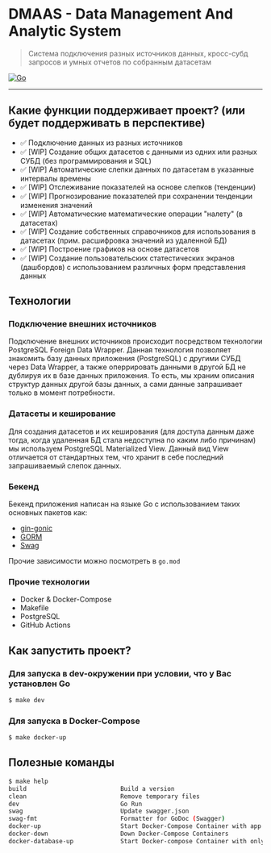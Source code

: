 # DMAAS - Data Management And Analytic System
> Система подключения разных источников данных, кросс-субд запросов и умных отчетов по собранным датасетам

[![Go](https://github.com/Mubiridziri/dmaas/actions/workflows/go.yml/badge.svg)](https://github.com/Mubiridziri/dmaas/actions/workflows/go.yml)
____

## Какие функции поддерживает проект? (или будет поддерживать в перспективе)

 - ✅ Подключение данных из разных источников
 - ✅ [WIP] Создание общих датасетов с данными из одних или разных СУБД (без программирования и SQL)
 - ✅ [WIP] Автоматические слепки данных по датасетам в указанные интервалы времены
 - ✅ [WIP] Отслеживание показателей на основе слепков (тенденции)
 - ✅ [WIP] Прогнозирование показателей при сохранении тенденции изменения значений 
 - ✅ [WIP] Автоматические математические операции "налету" (в датасетах)
 - ✅ [WIP] Создание собственных справочников для использования в датасетах (прим. расшифровка значений из удаленной БД)
 - ✅ [WIP] Построение графиков на основе датасетов
 - ✅ [WIP] Создание пользовательских статестических экранов (дашбордов) с использованием различных форм представления данных

## Технологии

### Подключение внешних источников 

Подключение внешних источников происходит посредством технологии PostgreSQL Foreign Data Wrapper. Данная технология 
позволяет знакомить базу данных приложения (PostgreSQL) с другими СУБД через Data Wrapper, а также оперрировать
данными в другой БД не дублируя их в базе данных приложения. То есть, мы храним описания структур данных другой базы данных, а
сами данные запрашивает только в момент потребности. 

### Датасеты и кеширование

Для создания датасетов и их кеширования (для доступа данным даже тогда, когда удаленная БД стала недоступна по каким либо причинам)
мы используем PostgreSQL Materialized View. Данный вид View отличается от стандартных тем, что хранит в себе последний запрашиваемый слепок данных.

### Бекенд

Бекенд приложения написан на языке Go с использованием таких основных пакетов как:
 - [gin-gonic](https://github.com/gin-gonic/gin)
 - [GORM](https://gorm.io/)
 - [Swag](https://github.com/swaggo/swag)

Прочие зависимости можно посмотреть в `go.mod`


### Прочие технологии

 - Docker & Docker-Compose
 - Makefile
 - PostgreSQL
 - GitHub Actions


## Как запустить проект?

### Для запуска в dev-окружении при условии, что у Вас установлен Go
```bash
$ make dev
```

### Для запуска в Docker-Compose
```bash
$ make docker-up
```

## Полезные команды

```bash
$ make help
build                          Build a version
clean                          Remove temporary files
dev                            Go Run
swag                           Update swagger.json
swag-fmt                       Formatter for GoDoc (Swagger)
docker-up                      Start Docker-Compose Container with app & database
docker-down                    Down Docker-Compose Containers
docker-database-up             Start Docker-compose Container with only database service
```